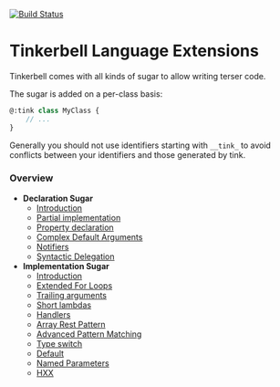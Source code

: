 [![Build Status](https://travis-ci.org/haxetink/tink_lang.svg?branch=master)](https://travis-ci.org/haxetink/tink_lang)

# Tinkerbell Language Extensions

Tinkerbell comes with all kinds of sugar to allow writing terser code.

The sugar is added on a per-class basis:

```haxe
@:tink class MyClass {
	// ...
}
```

<!-- That means that you can use `tink_lang` granularly. Also, to get rid of sugar in some context, you can prefix it with `@:diet`. This works at class level, field level and expression level. -->

Generally you should not use identifiers starting with `__tink_` to avoid conflicts between your identifiers and those generated by tink.

### Overview


- **Declaration Sugar**
  - [Introduction](declaration-sugar/introduction.md)
  - [Partial implementation](declaration-sugar/partial-implementation.md)
  - [Property declaration](declaration-sugar/property-declaration.md)
  - [Complex Default Arguments](declaration-sugar/complex-default-arguments.md)
  - [Notifiers](declaration-sugar/notifiers.md)
  - [Syntactic Delegation](declaration-sugar/syntactic-delegation.md)
- **Implementation Sugar**
  - [Introduction](implementation-sugar/introduction.md)
  - [Extended For Loops](implementation-sugar/extended-for-loops.md)
  - [Trailing arguments](implementation-sugar/trailing-arguments.md)
  - [Short lambdas](implementation-sugar/short-lambdas.md)
  - [Handlers](implementation-sugar/handlers.md)
  - [Array Rest Pattern](implementation-sugar/array-rest-pattern.md)
  - [Advanced Pattern Matching](implementation-sugar/advanced-pattern-matching.md)  
  - [Type switch](implementation-sugar/type-switch.md)
  - [Default](implementation-sugar/default.md)
  - [Named Parameters](implementation-sugar/named-parameters.md)
  - [HXX](implementation-sugar/hxx.md)





